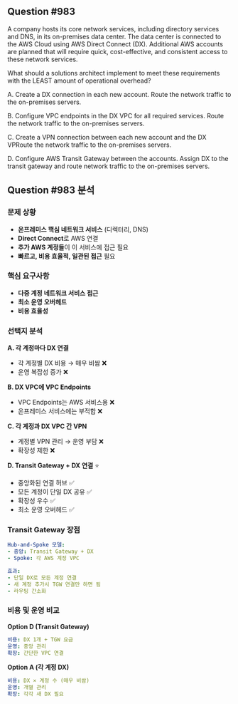 ## Question #983

A company hosts its core network services, including directory services and DNS, in its on-premises data center. The data center is connected to the AWS Cloud using AWS Direct Connect (DX). Additional AWS accounts are planned that will require quick, cost-effective, and consistent access to these network services.

What should a solutions architect implement to meet these requirements with the LEAST amount of operational overhead?

A. Create a DX connection in each new account. Route the network traffic to the on-premises servers.

B. Configure VPC endpoints in the DX VPC for all required services. Route the network traffic to the on-premises servers.

C. Create a VPN connection between each new account and the DX VPRoute the network traffic to the on-premises servers.

D. Configure AWS Transit Gateway between the accounts. Assign DX to the transit gateway and route network traffic to the on-premises servers.

## Question #983 분석

### 문제 상황
- **온프레미스 핵심 네트워크 서비스** (디렉터리, DNS)
- **Direct Connect**로 AWS 연결
- **추가 AWS 계정들**이 이 서비스에 접근 필요
- **빠르고, 비용 효율적, 일관된 접근** 필요

### 핵심 요구사항
- **다중 계정 네트워크 서비스 접근**
- **최소 운영 오버헤드**
- **비용 효율성**

### 선택지 분석

**A. 각 계정마다 DX 연결**
- 각 계정별 DX 비용 → 매우 비쌈 ❌
- 운영 복잡성 증가 ❌

**B. DX VPC에 VPC Endpoints**
- VPC Endpoints는 AWS 서비스용 ❌
- 온프레미스 서비스에는 부적합 ❌

**C. 각 계정과 DX VPC 간 VPN**
- 계정별 VPN 관리 → 운영 부담 ❌
- 확장성 제한 ❌

**D. Transit Gateway + DX 연결** ⭐
- 중앙화된 연결 허브 ✅
- 모든 계정이 단일 DX 공유 ✅
- 확장성 우수 ✅
- 최소 운영 오버헤드 ✅

### Transit Gateway 장점

```yaml
Hub-and-Spoke 모델:
- 중앙: Transit Gateway + DX
- Spoke: 각 AWS 계정 VPC

효과:
- 단일 DX로 모든 계정 연결
- 새 계정 추가시 TGW 연결만 하면 됨
- 라우팅 간소화
```

### 비용 및 운영 비교

**Option D (Transit Gateway)**
```yaml
비용: DX 1개 + TGW 요금
운영: 중앙 관리
확장: 간단한 VPC 연결
```

**Option A (각 계정 DX)**
```yaml
비용: DX × 계정 수 (매우 비쌈)
운영: 개별 관리
확장: 각각 새 DX 필요
```
